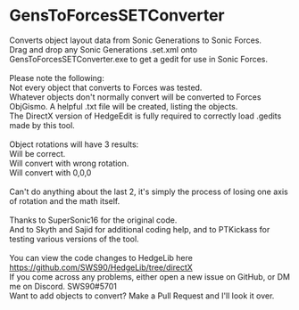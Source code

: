 # GensToForcesSETConverter
Converts object layout data from Sonic Generations to Sonic Forces. 
<br />Drag and drop any Sonic Generations .set.xml onto GensToForcesSETConverter.exe to get a gedit for use in Sonic Forces.
<br />
<br />Please note the following:
<br />Not every object that converts to Forces was tested.
<br />Whatever objects don't normally convert will be converted to Forces ObjGismo. A helpful .txt file will be created, listing the objects.
<br />The DirectX version of HedgeEdit is fully required to correctly load .gedits made by this tool.
<br />
<br />Object rotations will have 3 results:
<br />Will be correct.
<br />Will convert with wrong rotation.
<br />Will convert with 0,0,0
<br />
<br />Can't do anything about the last 2, it's simply the process of losing one axis of rotation and the math itself.
<br />
<br />Thanks to SuperSonic16 for the original code. 
<br />And to Skyth and Sajid for additional coding help, and to PTKickass for testing various versions of the tool.
<br />
<br />You can view the code changes to HedgeLib here https://github.com/SWS90/HedgeLib/tree/directX
<br />If you come across any problems, either open a new issue on GitHub, or DM me on Discord. SWS90#5701
<br />Want to add objects to convert? Make a Pull Request and I'll look it over.
